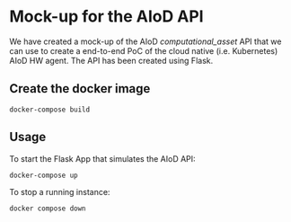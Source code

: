 # Mock-up for the AIoD API
We have created a mock-up of the AIoD *computational_asset* API that we can use to create a end-to-end PoC of the cloud native (i.e. Kubernetes) AIoD HW agent. The API has been created using Flask.
## Create the docker image
```docker-compose build```
## Usage
To start the Flask App that simulates the AIoD API:

```docker-compose up```

To stop a running instance:

```docker compose down```
